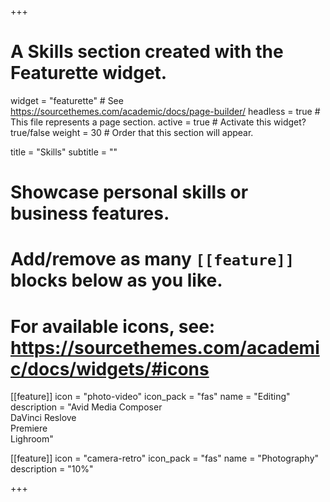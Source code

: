 +++
# A Skills section created with the Featurette widget.
widget = "featurette"  # See https://sourcethemes.com/academic/docs/page-builder/
headless = true  # This file represents a page section.
active = true  # Activate this widget? true/false
weight = 30  # Order that this section will appear.

title = "Skills"
subtitle = ""

# Showcase personal skills or business features.
# 
# Add/remove as many `[[feature]]` blocks below as you like.
# 
# For available icons, see: https://sourcethemes.com/academic/docs/widgets/#icons

[[feature]]
  icon = "photo-video"
  icon_pack = "fas"
  name = "Editing"
  description = "Avid Media Composer<br>DaVinci Reslove<br>Premiere<br>Lighroom"

[[feature]]
  icon = "camera-retro"
  icon_pack = "fas"
  name = "Photography"
  description = "10%"

+++
